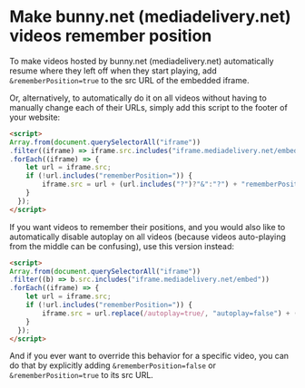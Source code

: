 # Make bunny.net (mediadelivery.net) videos remember position

To make videos hosted by bunny.net (mediadelivery.net) automatically resume where they left off when they start playing, add `&rememberPosition=true` to the src URL of the embedded iframe.

Or, alternatively, to automatically do it on all videos without having to manually change each of their URLs, simply add this script to the footer of your website:

```html
<script>
Array.from(document.querySelectorAll("iframe"))
.filter((iframe) => iframe.src.includes("iframe.mediadelivery.net/embed"))
.forEach((iframe) => {
    let url = iframe.src;
    if (!url.includes("rememberPosition=")) {
        iframe.src = url + (url.includes("?")?"&":"?") + "rememberPosition=true";
    }
  });
</script>
```

If you want videos to remember their positions, and you would also like to automatically disable autoplay on all videos (because videos auto-playing from the middle can be confusing), use this version instead:

```html
<script>
Array.from(document.querySelectorAll("iframe"))
.filter((b) => b.src.includes("iframe.mediadelivery.net/embed"))
.forEach((iframe) => {
    let url = iframe.src;
    if (!url.includes("rememberPosition=")) {
        iframe.src = url.replace(/autoplay=true/, "autoplay=false") + (url.includes("?")?"&":"?") + "rememberPosition=true";
    }
  });
</script>
```

And if you ever want to override this behavior for a specific video, you can do that by explicitly adding `&rememberPosition=false` or `&rememberPosition=true` to its src URL.